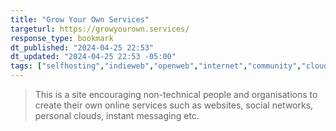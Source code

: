 ```yaml
---
title: "Grow Your Own Services"
targeturl: https://growyourown.services/
response_type: bookmark
dt_published: "2024-04-25 22:53"
dt_updated: "2024-04-25 22:53 -05:00"
tags: ["selfhosting","indieweb","openweb","internet","community","cloud","messaging","website","socialnetworks","websites","online"]
---
```


> This is a site encouraging non-technical people and organisations to create their own online services such as websites, social networks, personal clouds, instant messaging etc.